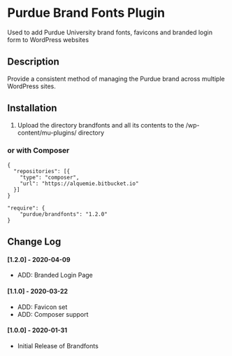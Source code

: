 # Purdue Brand Fonts Plugin

Used to add Purdue University brand fonts, favicons and branded login form to WordPress websites

## Description

Provide a consistent method of managing the Purdue brand across multiple WordPress sites.

## Installation

1. Upload the directory brandfonts and all its contents to the /wp-content/mu-plugins/ directory

### or with Composer

```
{
  "repositories": [{
    "type": "composer",
    "url": "https://alquemie.bitbucket.io"
  }]
}

"require": {
    "purdue/brandfonts": "1.2.0"
}
```

## Change Log
#### [1.2.0] - 2020-04-09
- ADD: Branded Login Page

#### [1.1.0] - 2020-03-22
- ADD: Favicon set
- ADD: Composer support

#### [1.0.0] - 2020-01-31
- Initial Release of Brandfonts
